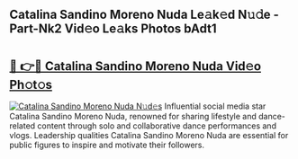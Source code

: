 ## Catalina Sandino Moreno Nuda Le𝚊k𝚎d N𝚞𝚍e - Part-Nk2 Vid𝚎o Le𝚊ks Photos bAdt1

# <h2><a href="http://fbg25m.evod.top/?m=Catalina+Sandino+Moreno+Nuda">🔗 👉🔴 Catalina Sandino Moreno Nuda Vid𝚎o Ph𝚘t𝚘s</a></h2>

[![Catalina Sandino Moreno Nuda N𝚞d𝚎s](https://i.imgur.com/8V9OHl7.gif)](http://fbg25m.evod.top/?m=Catalina+Sandino+Moreno+Nuda)
Influential social media star Catalina Sandino Moreno Nuda, renowned for sharing lifestyle and dance-related content through solo and collaborative dance performances and vlogs. Leadership qualities Catalina Sandino Moreno Nuda are essential for public figures to inspire and motivate their followers. 
